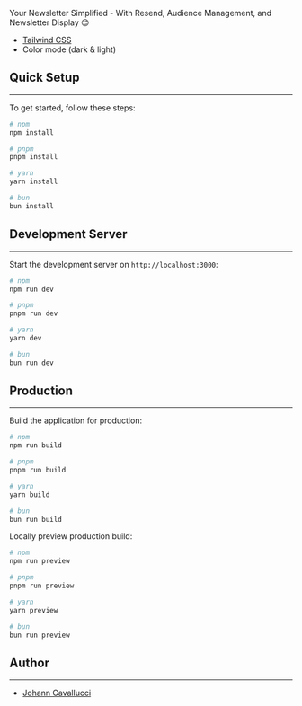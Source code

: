 

Your Newsletter Simplified - With Resend, Audience Management, and Newsletter Display 😊
- [Tailwind CSS](https://tailwindcss.com/)
- Color mode (dark & light)


## Quick Setup

--- 

To get started, follow these steps:


```bash
# npm
npm install

# pnpm
pnpm install

# yarn
yarn install

# bun
bun install
```

## Development Server

---

Start the development server on `http://localhost:3000`:

```bash
# npm
npm run dev

# pnpm
pnpm run dev

# yarn
yarn dev

# bun
bun run dev
```

## Production

---

Build the application for production:

```bash
# npm
npm run build

# pnpm
pnpm run build

# yarn
yarn build

# bun
bun run build
```

Locally preview production build:

```bash
# npm
npm run preview

# pnpm
pnpm run preview

# yarn
yarn preview

# bun
bun run preview
```

## Author

---

- [Johann Cavallucci]('https://github.com/cavalluccijohann')

